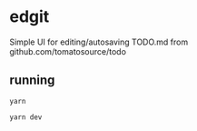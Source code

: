# edgit

Simple UI for editing/autosaving TODO.md from github.com/tomatosource/todo

## running

`yarn`

`yarn dev`
